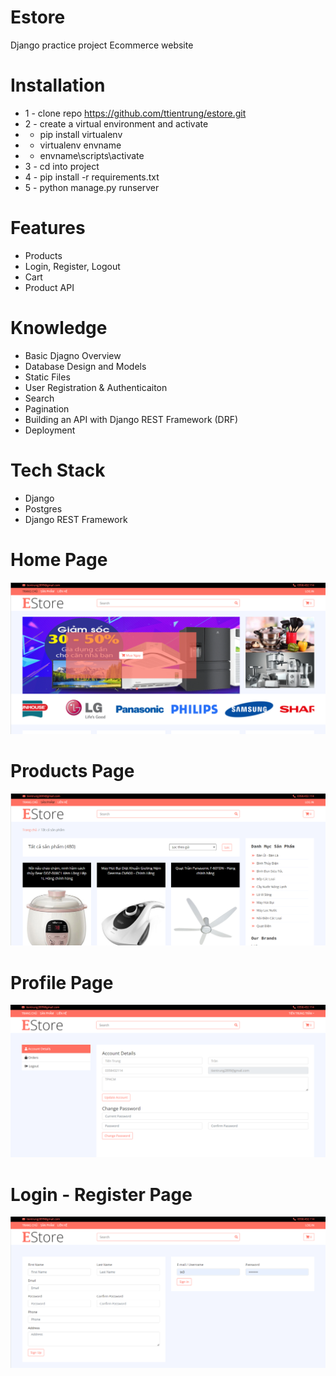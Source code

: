 # Estore
Django practice project Ecommerce website

# Installation
* 1 - clone repo https://github.com/ttientrung/estore.git
* 2 - create a virtual environment and activate
*  - pip install virtualenv
*  - virtualenv envname
*  - envname\scripts\activate
* 3 - cd into project 
* 4 - pip install -r requirements.txt
* 5 - python manage.py runserver


# Features
* Products
* Login, Register, Logout
* Cart
* Product API

# Knowledge
* Basic Djagno Overview
* Database Design and Models
* Static Files
* User Registration & Authenticaiton
* Search
* Pagination
* Building an API with Django REST Framework (DRF)
* Deployment

# Tech Stack
* Django
* Postgres
* Django REST Framework

# Home Page
<img src="./resources/estore.png">  

# Products Page
<img src="./resources/product.png">  

# Profile Page
<img src="./resources/my_account.png">  

# Login - Register Page
<img src="./resources/login_register.png">  

